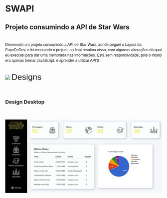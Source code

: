 # SWAPI

## Projeto consumindo a API de Star Wars

<link rel="preconnect" href="https://fonts.googleapis.com">
<link rel="preconnect" href="https://fonts.gstatic.com" crossorigin>
<link href="https://fonts.googleapis.com/css2?family=Poppins:wght@700&display=swap" rel="stylesheet">

<br>

<span style="font-family: 'Poppins', sans-serif;font-size:9pt">
    Desenvolvi um projeto consumindo a API de Star Wars, aonde peguei o Layout da PapoDeDev, e fui montando o projeto, no final resultou nisso, com algumas alterações dá qual eu executei para dar uma melhorada nas informações. Está sem responsividade, pois o intuito era apenas treinar JavaScript, e aprender a utilizar API'S
</span>

<br>
<br>

<img src="https://camo.githubusercontent.com/3fa18cce0455bff030d54f283e560749b45f7bf4f2751857db81ff1bc3cb2bce/68747470733a2f2f696d672e69636f6e73382e636f6d2f6475736b2f36342f3030303030302f6b726974612e706e67"/> <span style="font-family: 'Poppins', sans-serif;font-size:20pt"> Designs<span>

<br>

### **Design Desktop**

<br>

![Design](assets/Design/Design)
